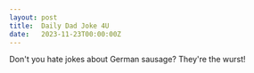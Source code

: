 ```yaml
---
layout: post
title:  Daily Dad Joke 4U
date:   2023-11-23T00:00:00Z
---
```

Don't you hate jokes about German sausage? They're the wurst!
